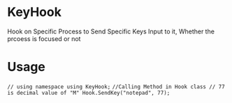 # KeyHook
Hook on Specific Process to Send Specific Keys Input to it, Whether the prcoess is focused or not

# Usage
`
// using namespace
using KeyHook;
`
`
//Calling Method in Hook class
// 77 is decimal value of "M"
Hook.SendKey("notepad", 77);
`

